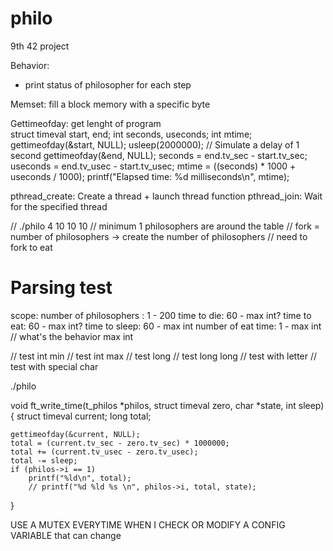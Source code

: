 # philo
9th 42 project

Behavior:
- print status of philosopher for each step

Memset: fill a block memory with a specific byte

Gettimeofday: get lenght of program     
	struct timeval start, end;
    int seconds, useconds;
    int mtime;
    gettimeofday(&start, NULL);
    usleep(2000000); // Simulate a delay of 1 second
    gettimeofday(&end, NULL);
    seconds  = end.tv_sec  - start.tv_sec;
    useconds = end.tv_usec - start.tv_usec;
    mtime = ((seconds) * 1000 + useconds / 1000);
    printf("Elapsed time: %d milliseconds\n", mtime);

pthread_create: Create a thread + launch thread function
pthread_join: Wait for the specified thread


// ./philo 4 10 10 10
	// minimum 1 philosophers are around the table
	// fork = number of philosophers -> create the number of philosophers
	// need to fork to eat

# Parsing test
scope:
number of philosophers : 1 - 200
time to die: 60 - max int?
time to eat: 60 - max int?
time to sleep: 60 - max int
number of eat time: 1 - max int
// what's the behavior max int

// test int min
// test int max
// test long
// test long long
// test with letter
// test with special char

./philo 


void	ft_write_time(t_philos *philos, struct timeval zero, char *state, int sleep)
{
	struct timeval	current;
	long			total;

	gettimeofday(&current, NULL);
	total = (current.tv_sec - zero.tv_sec) * 1000000;
	total += (current.tv_usec - zero.tv_usec);
	total -= sleep;
	if (philos->i == 1)
		printf("%ld\n", total);
		// printf("%d %ld %s \n", philos->i, total, state);
}

USE A MUTEX EVERYTIME WHEN I CHECK OR MODIFY A CONFIG VARIABLE that can change
